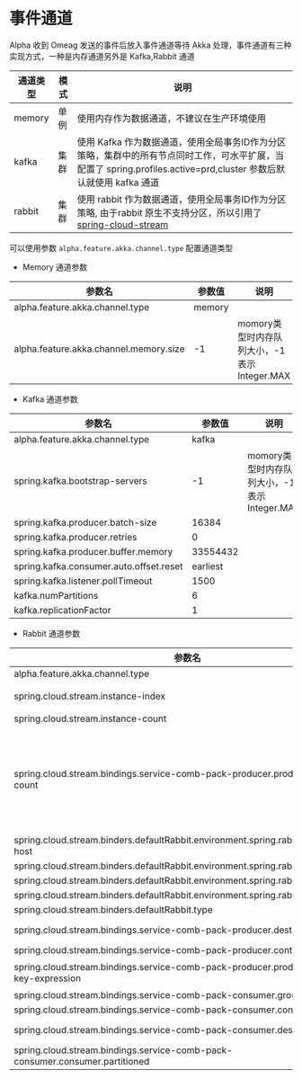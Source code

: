 # 事件通道

Alpha 收到 Omeag 发送的事件后放入事件通道等待 Akka 处理，事件通道有三种实现方式，一种是内存通道另外是 Kafka,Rabbit 通道

| 通道类型 | 模式 | 说明                                                         |
| -------- | ---- | ------------------------------------------------------------ |
| memory   | 单例 | 使用内存作为数据通道，不建议在生产环境使用                   |
| kafka    | 集群 | 使用 Kafka 作为数据通道，使用全局事务ID作为分区策略，集群中的所有节点同时工作，可水平扩展，当配置了 spring.profiles.active=prd,cluster 参数后默认就使用 kafka 通道 |
| rabbit    | 集群 | 使用 rabbit 作为数据通道，使用全局事务ID作为分区策略, 由于rabbit 原生不支持分区，所以引用了  [spring-cloud-stream](https://github.com/spring-cloud/spring-cloud-stream-binder-rabbit)  |

 可以使用参数 `alpha.feature.akka.channel.type` 配置通道类型

- Memory 通道参数

| 参数名                                 | 参数值 | 说明                                        |
| -------------------------------------- | ------ | ------------------------------------------- |
| alpha.feature.akka.channel.type        | memory |                                             |
| alpha.feature.akka.channel.memory.size | -1     | momory类型时内存队列大小，-1表示Integer.MAX |

- Kafka 通道参数

| 参数名                                  | 参数值   | 说明                                        |
| --------------------------------------- | -------- | ------------------------------------------- |
| alpha.feature.akka.channel.type         | kafka    |                                             |
| spring.kafka.bootstrap-servers          | -1       | momory类型时内存队列大小，-1表示Integer.MAX |
| spring.kafka.producer.batch-size        | 16384    |                                             |
| spring.kafka.producer.retries           | 0        |                                             |
| spring.kafka.producer.buffer.memory     | 33554432 |                                             |
| spring.kafka.consumer.auto.offset.reset | earliest |                                             |
| spring.kafka.listener.pollTimeout       | 1500     |                                             |
| kafka.numPartitions                     | 6        |                                             |
| kafka.replicationFactor                 | 1        |                                             |

- Rabbit 通道参数

| 参数名                                   | 参数值   | 说明                                        |
| --------------------------------------- | -------- | ------------------------------------------- |
| alpha.feature.akka.channel.type         | rabbit   |                                             |
| spring.cloud.stream.instance-index      | 0       |  分区索引| 
| spring.cloud.stream.instance-count       | 1       |                                             |
| spring.cloud.stream.bindings.service-comb-pack-producer.producer.partition-count| 1|分区数量，分区数量需要与alpha-server保持一致|
| spring.cloud.stream.binders.defaultRabbit.environment.spring.rabbitmq.virtual-host| servicecomb-pack |     |
| spring.cloud.stream.binders.defaultRabbit.environment.spring.rabbitmq.host | rabbitmq.servicecomb.io | |
| spring.cloud.stream.binders.defaultRabbit.environment.spring.rabbitmq.username | servicecomb-pack | |
| spring.cloud.stream.binders.defaultRabbit.environment.spring.rabbitmq.password | H123213PWD ||
|spring.cloud.stream.binders.defaultRabbit.type|rabbit|
|spring.cloud.stream.bindings.service-comb-pack-producer.destination|exchange-service-comb-pack||
|spring.cloud.stream.bindings.service-comb-pack-producer.content-type|application/json|
|spring.cloud.stream.bindings.service-comb-pack-producer.producer.partition-key-expression|headers['partitionKey'] | 分区表达式
|spring.cloud.stream.bindings.service-comb-pack-consumer.group|group-pack|
|spring.cloud.stream.bindings.service-comb-pack-consumer.content-type|application/json|
|spring.cloud.stream.bindings.service-comb-pack-consumer.destination|exchange-service-comb-pack|
spring.cloud.stream.bindings.service-comb-pack-consumer.consumer.partitioned|true|

                                          

